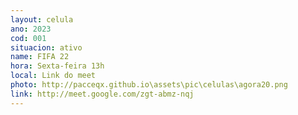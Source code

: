 ```yaml
---
layout: celula
ano: 2023
cod: 001
situacion: ativo
name: FIFA 22
hora: Sexta-feira 13h
local: Link do meet
photo: http://pacceqx.github.io\assets\pic\celulas\agora20.png
link: http://meet.google.com/zgt-abmz-nqj
---
```

